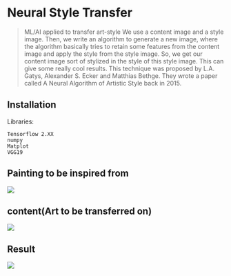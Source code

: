 # Neural Style Transfer
> ML/AI applied to transfer art-style 
We use a content image and a style image. Then, we write an algorithm to generate a new image, where the algorithm basically tries to retain some features from the content image and apply the style from the style image. So, we get our content image sort of stylized in the style of this style image. This can give some really cool results. This technique was proposed by L.A. Gatys, Alexander S. Ecker and Matthias Bethge. They wrote a paper called A Neural Algorithm of Artistic Style back in 2015.
## Installation

Libraries:

```
Tensorflow 2.XX
numpy
Matplot
VGG19

```
## Painting to be inspired from
 
![](https://github.com/humblecoder612/GAN_REPO/blob/master/style_best.jpg)
## content(Art to be transferred on)

![](https://github.com/humblecoder612/GAN_REPO/blob/master/content1.jpg)

## Result

![](https://github.com/humblecoder612/GAN_REPO/blob/master/result.png)






